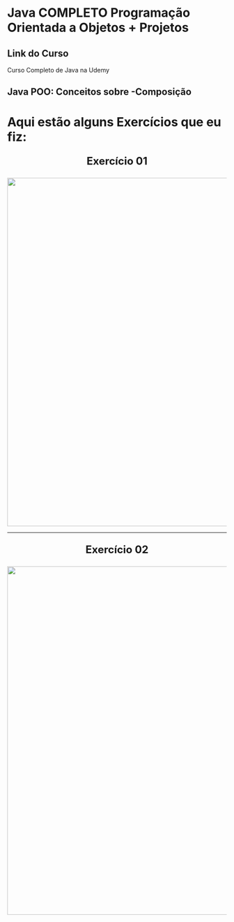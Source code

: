 # Java COMPLETO Programação Orientada a Objetos + Projetos

## Link do Curso
<a >
   Curso Completo de Java na Udemy
</a>

## Java POO: Conceitos sobre -Composição

# Aqui estão alguns Exercícios que eu fiz:
<section id="exerc-de-POO_Classe">
  <div>
  <p align="center" style="font-size: 24px; font-weight: bold;">Exercício 01</p>
  <div align="center">
    <img src="https://github.com/user-attachments/assets/098dbad6-fab8-43f2-8fe5-2b86d2c5ca75" width="800px" />
  </div>
  <div\>  
  <hr>
    
  <div>
  <p align="center" style="font-size: 24px; font-weight: bold;">Exercício 02</p>
  <div align="center">
    <img src="https://github.com/user-attachments/assets/1a22cc88-e60f-4623-b54a-8fcad66fad38)" width="800px" />
  </div>
  <div\>

</section>
